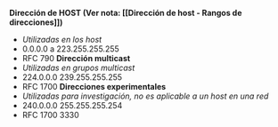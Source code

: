 **Dirección de HOST ‏(Ver nota: [[Dirección de host - Rangos de direcciones]])**
- *Utilizadas en los host*
- 0.0.0.0 a 223.255.255.255
- RFC 790
**Dirección multicast**
- *Utilizadas en grupos multicast*
- 224.0.0.0 239.255.255.255
- RFC 1700
**Direcciones experimentales**
- *Utilizadas para investigación, no es aplicable a un host en una red*
- 240.0.0.0 255.255.255.254
- RFC 1700 3330
